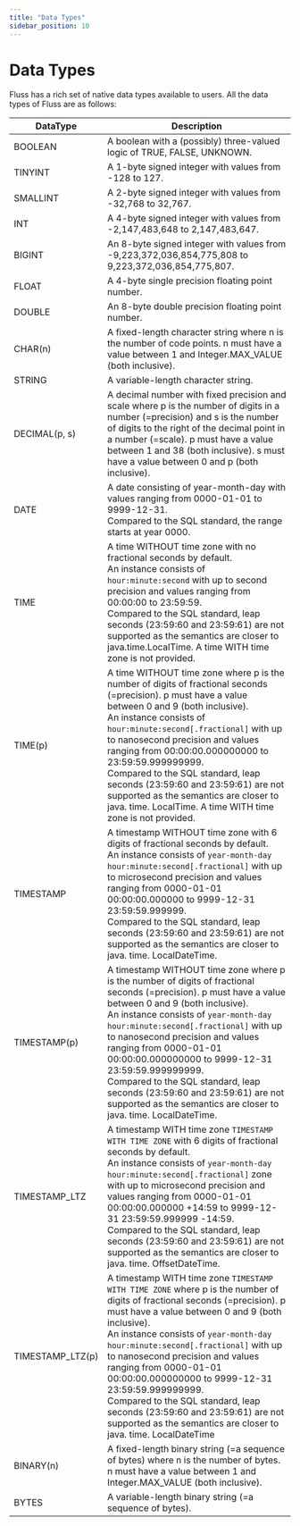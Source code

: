 ```yaml
---
title: "Data Types"
sidebar_position: 10
---
```


# Data Types

Fluss has a rich set of native data types available to users. All the data types of Fluss are as follows:

| DataType                                                                 | Description                                                                                                                                                                                                                                                                                                                                                                                                                                                                                                                               |
|--------------------------------------------------------------------------|-------------------------------------------------------------------------------------------------------------------------------------------------------------------------------------------------------------------------------------------------------------------------------------------------------------------------------------------------------------------------------------------------------------------------------------------------------------------------------------------------------------------------------------------|
| BOOLEAN                                                                  | A boolean with a (possibly) three-valued logic of TRUE, FALSE, UNKNOWN.                                                                                                                                                                                                                                                                                                                                                                                                                                                                   |
| TINYINT                                                                  | A 1-byte signed integer with values from -128 to 127.                                                                                                                                                                                                                                                                                                                                                                                                                                                                                     |
| SMALLINT                                                                 | A 2-byte signed integer with values from -32,768 to 32,767.                                                                                                                                                                                                                                                                                                                                                                                                                                                                               |
| INT                                                                      | A 4-byte signed integer with values from -2,147,483,648 to 2,147,483,647.                                                                                                                                                                                                                                                                                                                                                                                                                                                                 |
| BIGINT                                                                   | An 8-byte signed integer with values from -9,223,372,036,854,775,808 to 9,223,372,036,854,775,807.                                                                                                                                                                                                                                                                                                                                                                                                                                        |
| FLOAT                                                                    | A 4-byte single precision floating point number.                                                                                                                                                                                                                                                                                                                                                                                                                                                                                          |
| DOUBLE                                                                   | An 8-byte double precision floating point number.                                                                                                                                                                                                                                                                                                                                                                                                                                                                                         |
| CHAR(n)                                                                  | A fixed-length character string where n is the number of code points. n must have a value between 1 and Integer.MAX_VALUE (both inclusive).                                                                                                                                                                                                                                                                                                                                                                                               |
| STRING                                                                   | A variable-length character string.                                                                                                                                                                                                                                                                                                                                                                                                                                                                                                       |
| DECIMAL(p, s)                                                            | A decimal number with fixed precision and scale where p is the number of digits in a number (=precision) and s is the number of digits to the right of the decimal point in a number (=scale). p must have a value between 1 and 38 (both inclusive). s must have a value between 0 and p (both inclusive).                                                                                                                                                                                                                               |
| DATE                                                                     | A date consisting of year-month-day with values ranging from 0000-01-01 to 9999-12-31. <br/>Compared to the SQL standard, the range starts at year 0000.                                                                                                                                                                                                                                                                                                                                                                                  |
| TIME                                                                     | A time WITHOUT time zone with no fractional seconds by default. <br/> An instance consists of `hour:minute:second` with up to second precision and values ranging from 00:00:00 to 23:59:59. <br/>Compared to the SQL standard, leap seconds (23:59:60 and 23:59:61) are not supported as the semantics are closer to java.time.LocalTime. A time WITH time zone is not provided.                                                                                                                                                         |
| TIME(p)                                                                  | A time WITHOUT time zone where p is the number of digits of fractional seconds (=precision). p must have a value between 0 and 9 (both inclusive).<br/> An instance consists of `hour:minute:second[.fractional]` with up to nanosecond precision and values ranging from 00:00:00.000000000 to 23:59:59.999999999. <br/>Compared to the SQL standard, leap seconds (23:59:60 and 23:59:61) are not supported as the semantics are closer to java. time. LocalTime. A time WITH time zone is not provided.                                |
| TIMESTAMP                                                                | A timestamp WITHOUT time zone with 6 digits of fractional seconds by default.<br/> An instance consists of `year-month-day hour:minute:second[.fractional]` with up to microsecond precision and values ranging from 0000-01-01 00:00:00.000000 to 9999-12-31 23:59:59.999999. <br/>Compared to the SQL standard, leap seconds (23:59:60 and 23:59:61) are not supported as the semantics are closer to java. time. LocalDateTime.                                                                                                        |
| TIMESTAMP(p)                                                             | A timestamp WITHOUT time zone where p is the number of digits of fractional seconds (=precision). p must have a value between 0 and 9 (both inclusive). <br/>An instance consists of `year-month-day hour:minute:second[.fractional]` with up to nanosecond precision and values ranging from 0000-01-01 00:00:00.000000000 to 9999-12-31 23:59:59.999999999.<br/>Compared to the SQL standard, leap seconds (23:59:60 and 23:59:61) are not supported as the semantics are closer to java. time. LocalDateTime.                          |
| TIMESTAMP_LTZ                                                            | A timestamp WITH time zone `TIMESTAMP WITH TIME ZONE` with 6 digits of fractional seconds by default. <br/>An instance consists of `year-month-day hour:minute:second[.fractional]` zone with up to microsecond precision and values ranging from 0000-01-01 00:00:00.000000 +14:59 to 9999-12-31 23:59:59.999999 -14:59. <br/> Compared to the SQL standard, leap seconds (23:59:60 and 23:59:61) are not supported as the semantics are closer to java. time. OffsetDateTime.                                                           |
| TIMESTAMP_LTZ(p)                                                         | A timestamp WITH time zone `TIMESTAMP WITH TIME ZONE` where p is the number of digits of fractional seconds (=precision). p must have a value between 0 and 9 (both inclusive). <br/>An instance consists of `year-month-day hour:minute:second[.fractional]` with up to nanosecond precision and values ranging from 0000-01-01 00:00:00.000000000 to 9999-12-31 23:59:59.999999999. <br/> Compared to the SQL standard, leap seconds (23:59:60 and 23:59:61) are not supported as the semantics are closer to java. time. LocalDateTime |
| BINARY(n)                                                                | A fixed-length binary string (=a sequence of bytes) where n is the number of bytes. n must have a value between 1 and Integer.MAX_VALUE (both inclusive).                                                                                                                                                                                                                                                                                                                                                                                 |
| BYTES                                                                    | A variable-length binary string (=a sequence of bytes).                                                                                                                                                                                                                                                                                                                                                                                                                                                                                   |
